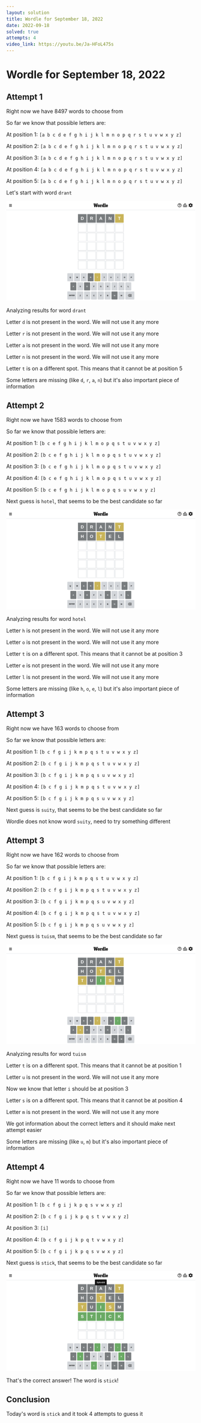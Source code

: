 ```yaml
---
layout: solution
title: Wordle for September 18, 2022
date: 2022-09-18
solved: true
attempts: 4
video_link: https://youtu.be/Ja-HFoL475s
---
```


# Wordle for September 18, 2022

## Attempt 1

Right now we have 8497 words to choose from

So far we know that possible letters are:

At position 1: `[a b c d e f g h i j k l m n o p q r s t u v w x y z]`

At position 2: `[a b c d e f g h i j k l m n o p q r s t u v w x y z]`

At position 3: `[a b c d e f g h i j k l m n o p q r s t u v w x y z]`

At position 4: `[a b c d e f g h i j k l m n o p q r s t u v w x y z]`

At position 5: `[a b c d e f g h i j k l m n o p q r s t u v w x y z]`

Let's start with word `drant`

![Attempt 1](2022-09-18/attempt-1.png)

Analyzing results for word `drant`

Letter `d` is not present in the word. We will not use it any more

Letter `r` is not present in the word. We will not use it any more

Letter `a` is not present in the word. We will not use it any more

Letter `n` is not present in the word. We will not use it any more

Letter `t` is on a different spot. This means that it cannot be at position 5

Some letters are missing (like `d`, `r`, `a`, `n`) but it's also important piece of information



## Attempt 2

Right now we have 1583 words to choose from

So far we know that possible letters are:

At position 1: `[b c e f g h i j k l m o p q s t u v w x y z]`

At position 2: `[b c e f g h i j k l m o p q s t u v w x y z]`

At position 3: `[b c e f g h i j k l m o p q s t u v w x y z]`

At position 4: `[b c e f g h i j k l m o p q s t u v w x y z]`

At position 5: `[b c e f g h i j k l m o p q s u v w x y z]`

Next guess is `hotel`, that seems to be the best candidate so far

![Attempt 2](2022-09-18/attempt-2.png)

Analyzing results for word `hotel`

Letter `h` is not present in the word. We will not use it any more

Letter `o` is not present in the word. We will not use it any more

Letter `t` is on a different spot. This means that it cannot be at position 3

Letter `e` is not present in the word. We will not use it any more

Letter `l` is not present in the word. We will not use it any more

Some letters are missing (like `h`, `o`, `e`, `l`) but it's also important piece of information



## Attempt 3

Right now we have 163 words to choose from

So far we know that possible letters are:

At position 1: `[b c f g i j k m p q s t u v w x y z]`

At position 2: `[b c f g i j k m p q s t u v w x y z]`

At position 3: `[b c f g i j k m p q s u v w x y z]`

At position 4: `[b c f g i j k m p q s t u v w x y z]`

At position 5: `[b c f g i j k m p q s u v w x y z]`

Next guess is `suity`, that seems to be the best candidate so far

Wordle does not know word `suity`, need to try something different

## Attempt 3

Right now we have 162 words to choose from

So far we know that possible letters are:

At position 1: `[b c f g i j k m p q s t u v w x y z]`

At position 2: `[b c f g i j k m p q s t u v w x y z]`

At position 3: `[b c f g i j k m p q s u v w x y z]`

At position 4: `[b c f g i j k m p q s t u v w x y z]`

At position 5: `[b c f g i j k m p q s u v w x y z]`

Next guess is `tuism`, that seems to be the best candidate so far

![Attempt 3](2022-09-18/attempt-3.png)

Analyzing results for word `tuism`

Letter `t` is on a different spot. This means that it cannot be at position 1

Letter `u` is not present in the word. We will not use it any more

Now we know that letter `i` should be at position 3

Letter `s` is on a different spot. This means that it cannot be at position 4

Letter `m` is not present in the word. We will not use it any more

We got information about the correct letters and it should make next attempt easier

Some letters are missing (like `u`, `m`) but it's also important piece of information



## Attempt 4

Right now we have 11 words to choose from

So far we know that possible letters are:

At position 1: `[b c f g i j k p q s v w x y z]`

At position 2: `[b c f g i j k p q s t v w x y z]`

At position 3: `[i]`

At position 4: `[b c f g i j k p q t v w x y z]`

At position 5: `[b c f g i j k p q s v w x y z]`

Next guess is `stick`, that seems to be the best candidate so far

![Attempt 4](2022-09-18/attempt-4.png)

That's the correct answer! The word is `stick`!

## Conclusion

Today's word is `stick` and it took 4 attempts to guess it

